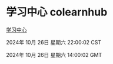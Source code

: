 # 学习中心 colearnhub
[学习中心](http://219.139.197.74:56308/colearnhub/)

2024年 10月 26日 星期六 22:00:02 CST

2024年 10月 26日 星期六 14:00:02 GMT
